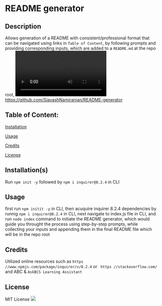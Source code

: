 

# README generator




## Description

 
Allows generation of a README with consistent/professional format that can be navigated using links in `Table of Content`, by following prompts and providing corresponding inputs, which are added to a `README.md` at the repo root, 
![demo](./assets/READMEdemo.mp4)
https://github.com/SiavashNamiranian/README-generator


## Table of Content:
<a href="#Installation">Installation</a>

<a href="#Usage">Usage</a>

<a href="#Credits"> Credits </a>

<a href="#License">License</a>




<h2 id='Installation'>Installation(s)</h2>

 
Run `npm init -y` followed by  `npm i inquirer@8.2.4` in CLI  






<h2 id='Usage'>Usage</h2>

 
first run `npm initit -y` in CLI, then acuquire inquirer 8.2.4 dependencies by runnig `npm i inquirer@8.2.4` in CLI, next navigate to index.js file in CLI, and run `node index` command to initiate the README generator, which would guide you throught the process using step-by-step prompts, while collecting your inputs and appending them in the final README file which will be in the repo root






<h2 id='Credits'>Credits</h2>

 
Utilized online resources such as `https //www.npmjs.com/package/inquirer/v/8.2.4` or ` https //stackoverflow.com/` and ABC & `AskBCS Learning Assistant`




<h2 id='License'>License</h2>


MIT License <img src='https://img.shields.io/badge/License-MIT-yellow.svg'/>

